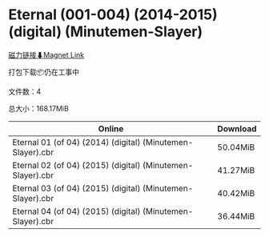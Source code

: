 # Eternal (001-004) (2014-2015) (digital) (Minutemen-Slayer)

[磁力链接⬇Magnet Link](magnet:?xt=urn:btih:d130ff387652251d0d9be970868ffd8330f4b305&dn=Eternal%20%28001-004%29%20%282014-2015%29%20%28digital%29%20%28Minutemen-Slayer%29)

打包下载📦仍在工事中

文件数：4

总大小：168.17MiB

Online | Download
--- | ---
Eternal 01 (of 04) (2014) (digital) (Minutemen-Slayer).cbr | 50.04MiB
Eternal 02 (of 04) (2015) (digital) (Minutemen-Slayer).cbr | 41.27MiB
Eternal 03 (of 04) (2015) (digital) (Minutemen-Slayer).cbr | 40.42MiB
Eternal 04 (of 04) (2015) (digital) (Minutemen-Slayer).cbr | 36.44MiB